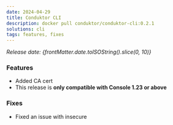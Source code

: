 ```yaml
---
date: 2024-04-29
title: Conduktor CLI
description: docker pull conduktor/conduktor-cli:0.2.1
solutions: cli
tags: features, fixes
---
```


*Release date: {frontMatter.date.toISOString().slice(0, 10)}*

### Features
- Added CA cert 
- This release is **only compatible with Console 1.23 or above**

### Fixes
- Fixed an issue with insecure 
